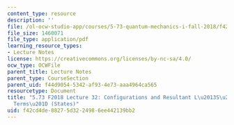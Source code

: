 ```yaml
---
content_type: resource
description: ''
file: /ol-ocw-studio-app/courses/5-73-quantum-mechanics-i-fall-2018/f42cd4de88275d3224986ee442139bb2_MIT5_73F18_Lec32.pdf
file_size: 1460071
file_type: application/pdf
learning_resource_types:
- Lecture Notes
license: https://creativecommons.org/licenses/by-nc-sa/4.0/
ocw_type: OCWFile
parent_title: Lecture Notes
parent_type: CourseSection
parent_uid: f44d9054-5342-af93-4e73-aaa4964ca565
resourcetype: Document
title: "5.73 F2018 Lecture 32: Configurations and Resultant L\u2013S\u2013J \u201C\
  Terms\u201D (States)"
uid: f42cd4de-8827-5d32-2498-6ee442139bb2
---
```

